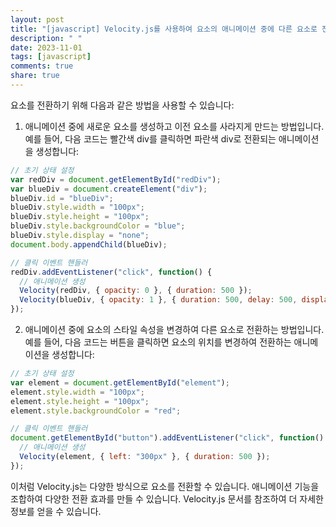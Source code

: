 ```yaml
---
layout: post
title: "[javascript] Velocity.js를 사용하여 요소의 애니메이션 중에 다른 요소로 전환할 수 있나요?"
description: " "
date: 2023-11-01
tags: [javascript]
comments: true
share: true
---
```


요소를 전환하기 위해 다음과 같은 방법을 사용할 수 있습니다:

1. 애니메이션 중에 새로운 요소를 생성하고 이전 요소를 사라지게 만드는 방법입니다. 예를 들어, 다음 코드는 빨간색 div를 클릭하면 파란색 div로 전환되는 애니메이션을 생성합니다:

```javascript
// 초기 상태 설정
var redDiv = document.getElementById("redDiv");
var blueDiv = document.createElement("div");
blueDiv.id = "blueDiv";
blueDiv.style.width = "100px";
blueDiv.style.height = "100px";
blueDiv.style.backgroundColor = "blue";
blueDiv.style.display = "none";
document.body.appendChild(blueDiv);

// 클릭 이벤트 핸들러
redDiv.addEventListener("click", function() {
  // 애니메이션 생성
  Velocity(redDiv, { opacity: 0 }, { duration: 500 });
  Velocity(blueDiv, { opacity: 1 }, { duration: 500, delay: 500, display: "block" });
});
```

2. 애니메이션 중에 요소의 스타일 속성을 변경하여 다른 요소로 전환하는 방법입니다. 예를 들어, 다음 코드는 버튼을 클릭하면 요소의 위치를 변경하여 전환하는 애니메이션을 생성합니다:

```javascript
// 초기 상태 설정
var element = document.getElementById("element");
element.style.width = "100px";
element.style.height = "100px";
element.style.backgroundColor = "red";

// 클릭 이벤트 핸들러
document.getElementById("button").addEventListener("click", function() {
  // 애니메이션 생성
  Velocity(element, { left: "300px" }, { duration: 500 });
});
```

이처럼 Velocity.js는 다양한 방식으로 요소를 전환할 수 있습니다. 애니메이션 기능을 조합하여 다양한 전환 효과를 만들 수 있습니다. Velocity.js 문서를 참조하여 더 자세한 정보를 얻을 수 있습니다.